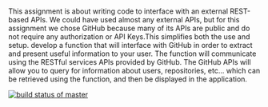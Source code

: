 # 
This assignment is about writing code to interface with an external REST-based APIs. We could have used almost any external APIs, but for this assignment we chose GitHub because many of its APIs are public and do not require any authorization or API Keys.This simplifies both the use and setup.
develop a function that will interface with GitHub in order to extract and present useful information to your user. The function will communicate using the RESTful services APIs provided by GitHub. The GitHub APIs will allow you to query for information about users, repositories, etc... which can be retrieved using the function, and then be displayed in the application.


[![build status of master](https://travis-ci.org/sprabhu5/HW04.png?branch=master)](https://travis-ci.org/sprabhu5/HW04)
 
